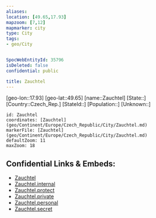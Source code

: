 ```yaml
---
aliases: 
location: [49.65,17.93]
mapzoom: [7,12] 
mapmarker: city 
type: City
tags:
- geo/City


SpocWebEntityId: 35796
isDeleted: false
confidential: public

title: Zauchtel
---
```

[geo-lon::17.93]
[geo-lat::49.65]
[name::Zauchtel]
[State::]
[Country::Czech_Rep.]
[StateId::]
[Population::]
[Unknown::]


```leaflet
id: Zauchtel
coordinates: [Zauchtel](geo/Continent/Europe/Czech_Republic/City/Zauchtel.md)
markerFile: [Zauchtel](geo/Continent/Europe/Czech_Republic/City/Zauchtel.md)
defaultZoom: 11 
maxZoom: 18
```


## Confidential Links & Embeds: 
- [Zauchtel](../../../../../../_public/geo/Continent/Europe/Czech_Republic/City/Zauchtel.md) 
- [Zauchtel.internal](../../../../../../_internal/geo/Continent/Europe/Czech_Republic/City/Zauchtel.internal.md) 
- [Zauchtel.protect](../../../../../../_protect/geo/Continent/Europe/Czech_Republic/City/Zauchtel.protect.md) 
- [Zauchtel.private](../../../../../../_private/geo/Continent/Europe/Czech_Republic/City/Zauchtel.private.md) 
- [Zauchtel.personal](../../../../../../_personal/geo/Continent/Europe/Czech_Republic/City/Zauchtel.personal.md) 
- [Zauchtel.secret](../../../../../../_secret/geo/Continent/Europe/Czech_Republic/City/Zauchtel.secret.md) 
